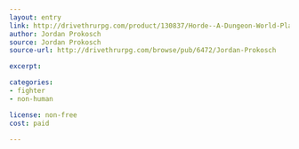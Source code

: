 ```yaml
---
layout: entry
link: http://drivethrurpg.com/product/130837/Horde--A-Dungeon-World-Playbook
author: Jordan Prokosch
source: Jordan Prokosch
source-url: http://drivethrurpg.com/browse/pub/6472/Jordan-Prokosch

excerpt:

categories:
- fighter
- non-human

license: non-free
cost: paid

---
```

